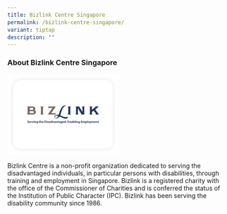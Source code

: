 ```yaml
---
title: Bizlink Centre Singapore
permalink: /bizlink-centre-singapore/
variant: tiptap
description: ""
---
```

<h3>About Bizlink Centre Singapore</h3>
<p></p>
<p></p>
<div class="isomer-image-wrapper">
<img style="width: 50%;" height="auto" width="100%" alt="" src="/images/Bizlink_Centre_Singapore.png">
</div>
<p>Bizlink Centre is a non-profit organization dedicated to serving the disadvantaged
individuals, in particular persons with disabilities, through training
and employment in Singapore. Bizlink is a registered charity with the office
of the Commissioner of Charities and is conferred the status of the Institution
of Public Character (IPC). Bizlink has been serving the disability community
since 1986.</p>
<p></p>